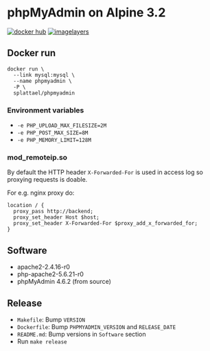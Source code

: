 # phpMyAdmin on Alpine 3.2

[![docker hub](https://img.shields.io/badge/docker-image-blue.svg?style=flat-square)](https://registry.hub.docker.com/u/splattael/phpmyadmin/)
[![imagelayers](https://badge.imagelayers.io/splattael/phpmyadmin:latest.svg)](https://imagelayers.io/?images=splattael/phpmyadmin:latest)

## Docker run

    docker run \
      --link mysql:mysql \
      --name phpmyadmin \
      -P \
      splattael/phpmyadmin

### Environment variables

* `-e PHP_UPLOAD_MAX_FILESIZE=2M`
* `-e PHP_POST_MAX_SIZE=8M`
* `-e PHP_MEMORY_LIMIT=128M`

### mod_remoteip.so

By default the HTTP header `X-Forwarded-For` is used in access log
so proxying requests is doable.

For e.g. nginx proxy do:

    location / {
      proxy_pass http://backend;
      proxy_set_header Host $host;
      proxy_set_header X-Forwarded-For $proxy_add_x_forwarded_for;
    }


## Software

* apache2-2.4.16-r0
* php-apache2-5.6.21-r0
* phpMyAdmin 4.6.2 (from source)

## Release

* `Makefile`: Bump `VERSION`
* `Dockerfile`: Bump `PHPMYADMIN_VERSION` and `RELEASE_DATE`
* `README.md`: Bump versions in `Software` section
* Run `make release`

